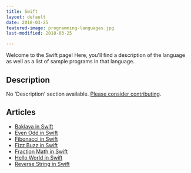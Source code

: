 ```yaml
---
title: Swift
layout: default
date: 2018-03-25
featured-image: programming-languages.jpg
last-modified: 2018-03-25

---
```


Welcome to the Swift page! Here, you'll find a description of the language as well as a list of sample programs in that language.

## Description

No 'Description' section available. [Please consider contributing](https://github.com/TheRenegadeCoder/sample-programs-website).

## Articles

- [Baklava in Swift](https://rzuckerm.github.io/sample-programs-website-copy/projects/baklava/swift)
- [Even Odd in Swift](https://rzuckerm.github.io/sample-programs-website-copy/projects/even-odd/swift)
- [Fibonacci in Swift](https://rzuckerm.github.io/sample-programs-website-copy/projects/fibonacci/swift)
- [Fizz Buzz in Swift](https://rzuckerm.github.io/sample-programs-website-copy/projects/fizz-buzz/swift)
- [Fraction Math in Swift](https://rzuckerm.github.io/sample-programs-website-copy/projects/fraction-math/swift)
- [Hello World in Swift](https://rzuckerm.github.io/sample-programs-website-copy/projects/hello-world/swift)
- [Reverse String in Swift](https://rzuckerm.github.io/sample-programs-website-copy/projects/reverse-string/swift)